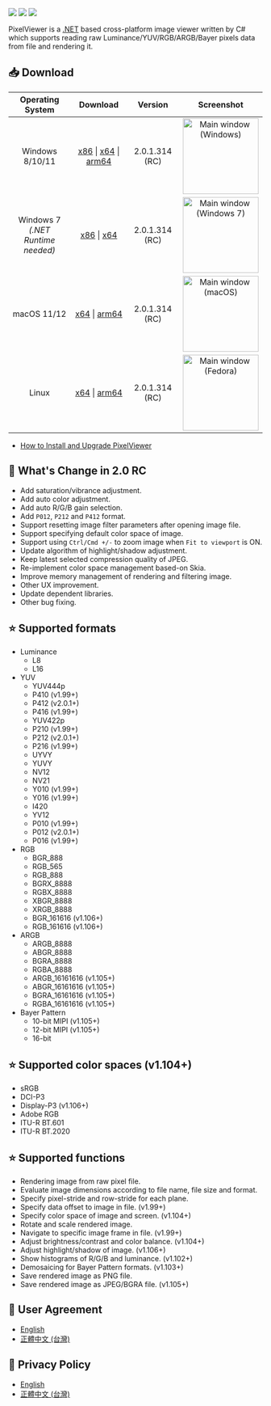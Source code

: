 [![](https://img.shields.io/github/release-date-pre/carina-studio/PixelViewer?style=flat-square)](https://github.com/carina-studio/PixelViewer/releases/tag/1.104.0.1123) [![](https://img.shields.io/github/last-commit/carina-studio/PixelViewer?style=flat-square)](https://github.com/carina-studio/PixelViewer/commits/master) [![](https://img.shields.io/github/license/carina-studio/PixelViewer?style=flat-square)](https://github.com/carina-studio/PixelViewer/blob/master/LICENSE.md)

PixelViewer is a [.NET](https://dotnet.microsoft.com/) based cross-platform image viewer written by C# which supports reading raw Luminance/YUV/RGB/ARGB/Bayer pixels data from file and rendering it.

## 📥 Download

Operating System                      | Download | Version | Screenshot
:------------------------------------:|:--------:|:-------:|:----------:
Windows 8/10/11                       |[x86](https://github.com/carina-studio/PixelViewer/releases/download/2.0.1.314/PixelViewer-2.0.1.314-win-x86.zip) &#124; [x64](https://github.com/carina-studio/PixelViewer/releases/download/2.0.1.314/PixelViewer-2.0.1.314-win-x64.zip) &#124; [arm64](https://github.com/carina-studio/PixelViewer/releases/download/2.0.1.314/PixelViewer-2.0.1.314-win-arm64.zip)|2.0.1.314 (RC)|[<img src="https://carina-studio.github.io/PixelViewer/Screenshot_MainWindow_Windows_Thumb.png" alt="Main window (Windows)" width="150"/>](https://carina-studio.github.io/PixelViewer/Screenshot_MainWindow_Windows.png)
Windows 7<br/>*(.NET Runtime needed)* |[x86](https://github.com/carina-studio/PixelViewer/releases/download/2.0.1.314/PixelViewer-2.0.1.314-win-x86-fx-dependent.zip) &#124; [x64](https://github.com/carina-studio/PixelViewer/releases/download/2.0.1.314/PixelViewer-2.0.1.314-win-x64-fx-dependent.zip)|2.0.1.314 (RC)|[<img src="https://carina-studio.github.io/PixelViewer/Screenshot_MainWindow_Windows7_Thumb.png" alt="Main window (Windows 7)" width="150"/>](https://carina-studio.github.io/PixelViewer/Screenshot_MainWindow_Windows7.png)
macOS 11/12                           |[x64](https://github.com/carina-studio/PixelViewer/releases/download/2.0.1.314/PixelViewer-2.0.1.314-osx-x64.zip) &#124; [arm64](https://github.com/carina-studio/PixelViewer/releases/download/2.0.1.314/PixelViewer-2.0.1.314-osx-arm64.zip)|2.0.1.314 (RC)|[<img src="https://carina-studio.github.io/PixelViewer/Screenshot_MainWindow_macOS_Thumb.png" alt="Main window (macOS)" width="150"/>](https://carina-studio.github.io/PixelViewer/Screenshot_MainWindow_macOS.png)
Linux                                 |[x64](https://github.com/carina-studio/PixelViewer/releases/download/2.0.1.314/PixelViewer-2.0.1.314-linux-x64.zip) &#124; [arm64](https://github.com/carina-studio/PixelViewer/releases/download/2.0.1.314/PixelViewer-2.0.1.314-linux-arm64.zip)|2.0.1.314 (RC)|[<img src="https://carina-studio.github.io/PixelViewer/Screenshot_MainWindow_Fedora_Thumb.png" alt="Main window (Fedora)" width="150"/>](https://carina-studio.github.io/PixelViewer/Screenshot_MainWindow_Fedora.png)

- [How to Install and Upgrade PixelViewer](installation_and_upgrade.md)

## 📣 What's Change in 2.0 RC
- Add saturation/vibrance adjustment.
- Add auto color adjustment.
- Add auto R/G/B gain selection.
- Add ```P012```, ```P212``` and ```P412``` format.
- Support resetting image filter parameters after opening image file.
- Support specifying default color space of image.
- Support using ```Ctrl/Cmd +/-``` to zoom image when ```Fit to viewport``` is ON.
- Update algorithm of highlight/shadow adjustment.
- Keep latest selected compression quality of JPEG.
- Re-implement color space management based-on Skia.
- Improve memory management of rendering and filtering image.
- Other UX improvement.
- Update dependent libraries.
- Other bug fixing.

## ⭐ Supported formats
* Luminance
  * L8
  * L16
* YUV
  * YUV444p
  * P410 (v1.99+)
  * P412 (v2.0.1+)
  * P416 (v1.99+)
  * YUV422p
  * P210 (v1.99+)
  * P212 (v2.0.1+)
  * P216 (v1.99+)
  * UYVY
  * YUVY
  * NV12
  * NV21
  * Y010 (v1.99+)
  * Y016 (v1.99+)
  * I420
  * YV12
  * P010 (v1.99+)
  * P012 (v2.0.1+)
  * P016 (v1.99+)
* RGB
  * BGR_888
  * RGB_565
  * RGB_888
  * BGRX_8888
  * RGBX_8888
  * XBGR_8888
  * XRGB_8888
  * BGR_161616 (v1.106+)
  * RGB_161616 (v1.106+)
* ARGB
  * ARGB_8888
  * ABGR_8888
  * BGRA_8888
  * RGBA_8888
  * ARGB_16161616 (v1.105+)
  * ABGR_16161616 (v1.105+)
  * BGRA_16161616 (v1.105+)
  * RGBA_16161616 (v1.105+)
* Bayer Pattern
  * 10-bit MIPI (v1.105+)
  * 12-bit MIPI (v1.105+)
  * 16-bit
  
## ⭐ Supported color spaces (v1.104+)
* sRGB
* DCI-P3
* Display-P3 (v1.106+)
* Adobe RGB
* ITU-R BT.601
* ITU-R BT.2020

## ⭐ Supported functions
* Rendering image from raw pixel file.
* Evaluate image dimensions according to file name, file size and format.
* Specify pixel-stride and row-stride for each plane.
* Specify data offset to image in file. (v1.99+)
* Specify color space of image and screen. (v1.104+)
* Rotate and scale rendered image.
* Navigate to specific image frame in file. (v1.99+)
* Adjust brightness/contrast and color balance. (v1.104+)
* Adjust highlight/shadow of image. (v1.106+)
* Show histograms of R/G/B and luminance. (v1.102+)
* Demosaicing for Bayer Pattern formats. (v1.103+)
* Save rendered image as PNG file.
* Save rendered image as JPEG/BGRA file. (v1.105+)

## 📜 User Agreement
- [English](user_agreement.md)
- [正體中文 (台灣)](user_agreement_zh-TW.md)

## 📜 Privacy Policy
- [English](privacy_policy.md)
- [正體中文 (台灣)](privacy_policy_zh-TW.md)
